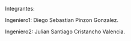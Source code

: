 Integrantes:

Ingeniero1: Diego Sebastian Pinzon Gonzalez.

Ingeniero2: Julian Santiago Cristancho Valencia.
